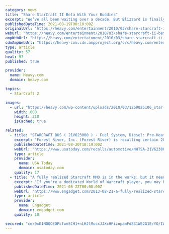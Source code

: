 ```yaml
---
category: news
title: "Share StarCraft II Beta With Your Buddies"
excerpt: "We’ve all been waiting over a decade. But Blizzard is finally releasing a few more StarCraft 2: Wings of Liberty multiplayer beta keys for the original testers to share with their friends ..."
publishedDateTime: 2021-08-19T00:10:00Z
originalUrl: "https://heavy.com/entertainment/2010/03/share-starcraft-ii-beta-with-your-buddies/"
webUrl: "https://heavy.com/entertainment/2010/03/share-starcraft-ii-beta-with-your-buddies/"
ampWebUrl: "https://heavy.com/entertainment/2010/03/share-starcraft-ii-beta-with-your-buddies/amp/"
cdnAmpWebUrl: "https://heavy-com.cdn.ampproject.org/c/s/heavy.com/entertainment/2010/03/share-starcraft-ii-beta-with-your-buddies/amp/"
type: article
quality: 57
heat: 97
published: true

provider:
  name: Heavy.com
  domain: heavy.com

topics:
  - StarCraft 2

images:
  - url: "https://heavy.com/wp-content/uploads/2010/03/1269025106_star-craft-2.jpg?quality=65&strip=all"
    width: 600
    height: 210
    isCached: true

related:
  - title: "STARCRAFT BUS ( 21V623000 ) - Fuel System, Diesel: Pre-Heater"
    excerpt: "Forest River, Inc. (Forest River) is recalling certain 2017-2018 Starcraft Allstar XL transit buses equipped with Cummins B6.7 diesel engines. The electric fuel heater within the fuel module may overheat, causing plastic in the fuel heater to melt and ..."
    publishedDateTime: 2021-08-20T18:19:00Z
    webUrl: "https://www.usatoday.com/recalls/automotive/NHTSA-21V623000/"
    type: article
    provider:
      name: USA Today
      domain: usatoday.com
    quality: 17
  - title: "A fully realized Starcraft MMO is in the works, but it needs to be Kickstarted first"
    excerpt: "If you're a dedicated World of Warcraft player, you may have already spent a good deal of time wondering when developer Blizzard would give its StarCraft property the MMO treatment as well."
    publishedDateTime: 2021-08-22T00:00:00Z
    webUrl: "https://www.engadget.com/2013-08-21-a-fully-realized-starcraft-mmo-is-in-the-works-but-it-needs-to.html"
    type: article
    provider:
      name: Engadget
      domain: engadget.com
    quality: 10

secured: "cex9xK1NOQOEOPcfwmSCH1+nLHJlMucxJJXcHPiznpamFd831WE2G1E/YO/IWOXeUVT5OdEFrbIb4TZhfRO3C5ok9B7KUlSBhmxlCQBU5pix3UOaEfwDXOqd2nzBDlzQnlagQcSX/UsQnvyqKbDHcvMnJdXyIL0gs1DROsuN+HsvUNUALr+isJ2Gb4ZpPxeEOx4QbmhASDn5O/V3hWBVIH6z+YTsZt6VyeXAbftxSjBvhqN8d2jywtBwxb083WuaT1JV4gtBkc/IeiDrCVPc0zf4Mjb/oOB/a0f7EAJWvnxqSnM1PfmKmi1gKeF8QJUgdyIDsaF6LXwaaj+BX3kNnzgMkVTmjpYxfHKYGQBlpUk=;YKkBg4SRKdUaQmZzc92HRA=="
---
```


